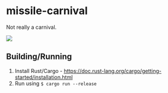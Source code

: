 # missile-carnival
Not really a carnival.

<img src="docs/new-shooting-moving.gif" />

## Building/Running
1. Install Rust/Cargo - https://doc.rust-lang.org/cargo/getting-started/installation.html
2. Run using `$ cargo run --release`
